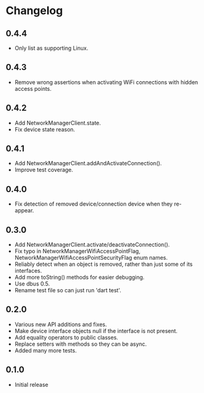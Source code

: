 # Changelog

## 0.4.4

* Only list as supporting Linux.

## 0.4.3

* Remove wrong assertions when activating WiFi connections with hidden access points.

## 0.4.2

* Add NetworkManagerClient.state.
* Fix device state reason.

## 0.4.1

* Add NetworkManagerClient.addAndActivateConnection().
* Improve test coverage.

## 0.4.0

* Fix detection of removed device/connection device when they re-appear.

## 0.3.0

* Add NetworkManagerClient.activate/deactivateConnection().
* Fix typo in NetworkManagerWifiAccessPointFlag, NetworkManagerWifiAccessPointSecurityFlag enum names.
* Reliably detect when an object is removed, rather than just some of its interfaces.
* Add more toString() methods for easier debugging.
* Use dbus 0.5.
* Rename test file so can just run 'dart test'.

## 0.2.0

* Various new API additions and fixes.
* Make device interface objects null if the interface is not present.
* Add equality operators to public classes.
* Replace setters with methods so they can be async.
* Added many more tests.

## 0.1.0

* Initial release
